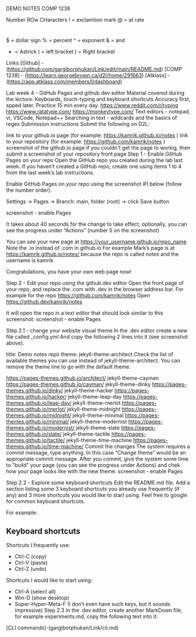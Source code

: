 DEMO NOTES COMP 1238

Number ROw CHaracters
! = exclamtion mark
@ = at rate
# 
$ = dollar sign
% = percent
^ = exponent
& = and
* = Astrick
( = left bracket
) = Right bracket

Links
[Github] - (https://github.com/gargiborphukan/Link/edit/main/README.md)
[COMP 1238] - (https://learn.georgebrown.ca/d2l/home/291663)
[Atklass] - (https://app.atklass.com/members/l/dashboard)


Lab week 4 - GitHub Pages and github.dev editor
Material covered during the lecture:
Keyboards, touch-typing and keyboard shortcuts
Accuracy first, spped later. Practice 15 min every day.
https://www.reddit.com/r/typing
https://www.ratatype.com/
https://monkeytype.com/
Text editors - notepad, vi, VSCode, Notepad++
Searching in text - wildcards and the basics of regex
Submission instructions
Submit the following on D2L:

link to your github.io page (for example: https://kamrik.github.io/notes )
link to your repository (for example: https://github.com/kamrik/notes )
screenshot of the github.io page
if you couldn't get the page to workig, then submit a screenshot of your repository front page
Step 1 - Enable GitHub Pages on your repo
Open the GitHub repo you created during the lab last week. If you haven’t created a GitHub repo, create one using items 1 to 4 from the last week’s lab instructions.

Enable GitHub Pages on your repo using the screenshot #1 below (follow the number order).

Settings → Pages → Branch: main, folder (root) → click Save button

screenshot - enable Pages

It takes about 40 seconds for the change to take effect, optionally, you can see the progress under “Actions” (number 5 on the screenshot)

You can see your new page at
https://your_username.github.io/repo_name
Note the .io instead of .com in github.io
For example Mark’s page is at
https://kamrik.github.io/notes/
because the repo is called notes and the username is kamrik

Congratulations, you have your own web page now!

Step 2 - Edit your repo using the github.dev editor
Open the front page of your repo, and replace the .com with .dev in the browser address bar. For example for the repo
https://github.com/kamrik/notes
Open
https://github.dev/kamrik/notes

It will open the repo in a text editor that should look similar to this screenshot: screenshot - enable Pages

Step 2.1 - change your website visual theme
In the .dev editor create a new file called _config.yml And copy the following 2 lines into it (see screenshot above).

title: Demo notes repo
theme: jekyll-theme-architect
Check the list of available themes you can use instead of jekyll-theme-architect. You can remove the theme line to go with the default theme.

https://pages-themes.github.io/architect/
jekyll-theme-cayman https://pages-themes.github.io/cayman/
jekyll-theme-dinky https://pages-themes.github.io/dinky/
jekyll-theme-hacker https://pages-themes.github.io/hacker/
jekyll-theme-leap-day https://pages-themes.github.io/leap-day/
jekyll-theme-merlot https://pages-themes.github.io/merlot/
jekyll-theme-midnight https://pages-themes.github.io/midnight/
jekyll-theme-minimal https://pages-themes.github.io/minimal/
jekyll-theme-modernist https://pages-themes.github.io/modernist/
jekyll-theme-slate https://pages-themes.github.io/slate/
jekyll-theme-tactile https://pages-themes.github.io/tactile/
jekyll-theme-time-machine https://pages-themes.github.io/time-machine/
Commit the changes
The system requires a commit message, type anything. In this case “Change theme” would be an appropriate commit message. After you commit, give the system some time to "build" your page (you can see the progress under Actions) and chek how your page looks like with the new theme. screenshot - enable Pages

Step 2.2 - Explore some keyboard shortcuts
Edit the README.md file. Add a section listing some 3 keyboard shortcuts you already use frequently (if any) and 3 more shortcuts you would like to start using. Feel free to google for common keyboard shortcuts.

For example:

## Keyboard shortcuts
Shortcuts I frequently use: 
- Ctrl-C (copy)
- Ctrl-V (paste)
- Ctrl-Z (undo)

Shortcuts I would like to start using: 
- Ctrl-A (select all)
- Win-D (show desktop)
- Super-Hyper-Meta-F (I don’t even have such keys, but it sounds impressive)
Step 2.3
In the .dev editor, create another MarkDown file, for example experiments.md, copy the following text into it:

[CLI commands]-(gargiborphukan/Link/cli.md)